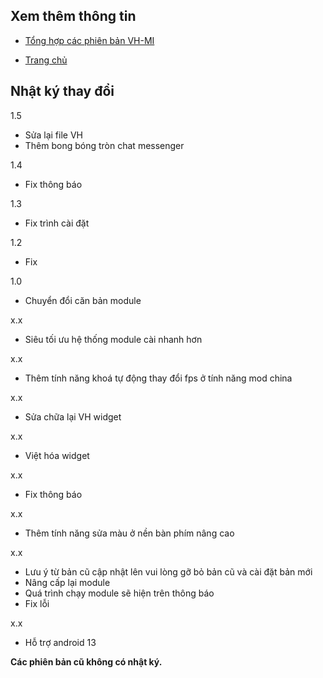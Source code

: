 **Xem thêm thông tin**
----
+ [Tổng hợp các phiên bản VH-MI](https://github.com/kakathic/ZH-VN/releases/tag/Download)

+ [Trang chủ](https://github.com/kakathic/ZH-VN)

**Nhật ký thay đổi**
----
1.5

+ Sửa lại file VH
+ Thêm bong bóng tròn chat messenger

1.4

+ Fix thông báo

1.3

- Fix trình cài đặt 

1.2

- Fix

1.0

+ Chuyển đổi căn bản module

x.x

+ Siêu tối ưu hệ thống module cài nhanh hơn 

x.x

+ Thêm tính năng khoá tự động thay đổi fps ở tính năng mod china

x.x

+ Sửa chữa lại VH widget

x.x

+ Việt hóa widget

x.x

+ Fix thông báo

x.x

+ Thêm tính năng sửa màu ở nền bàn phím nâng cao 

x.x

+ Lưu ý từ bản cũ cập nhật lên vui lòng gỡ bỏ bản cũ và cài đặt bản mới 
+ Nâng cấp lại module
+ Quá trình chạy module sẽ hiện trên thông báo 
+ Fix lỗi

x.x

+ Hỗ trợ android 13

**Các phiên bản cũ không có nhật ký.**
